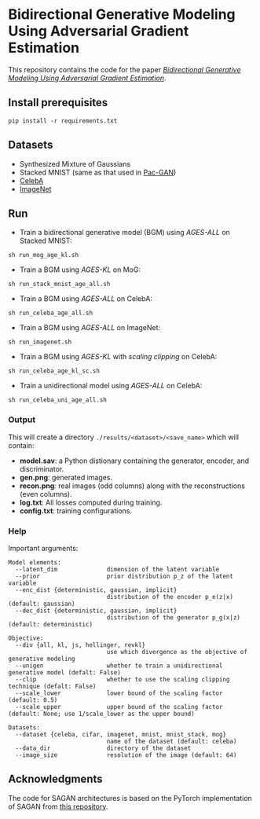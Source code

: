 # Bidirectional Generative Modeling Using Adversarial Gradient Estimation

This repository contains the code for the paper [*Bidirectional Generative Modeling Using Adversarial Gradient Estimation*](https://arxiv.org/abs/2002.09161).

## Install prerequisites
```
pip install -r requirements.txt
```

## Datasets
- Synthesized Mixture of Gaussians
- Stacked MNIST (same as that used in [Pac-GAN](https://arxiv.org/abs/1712.04086))
- [CelebA](http://mmlab.ie.cuhk.edu.hk/projects/CelebA.html)
- [ImageNet](http://www.image-net.org)

## Run

- Train a bidirectional generative model (BGM) using *AGES-ALL* on Stacked MNIST:
```
sh run_mog_age_kl.sh
```
- Train a BGM using *AGES-KL* on MoG:
```
sh run_stack_mnist_age_all.sh
```
- Train a BGM using *AGES-ALL* on CelebA:
```
sh run_celeba_age_all.sh
```
- Train a BGM using *AGES-ALL* on ImageNet:
```
sh run_imagenet.sh
```
- Train a BGM using *AGES-KL* with *scaling clipping* on CelebA:
```
sh run_celeba_age_kl_sc.sh
```
- Train a unidirectional model using *AGES-ALL* on CelebA:
```
sh run_celeba_uni_age_all.sh
```

### Output
This will create a directory `./results/<dataset>/<save_name>` which will contain:

- **model.sav**: a Python distionary containing the generator, encoder, and discriminator.
- **gen.png**: generated images.
- **recon.png**: real images (odd columns) along with the reconstructions (even columns).
- **log.txt**: All losses computed during training.
- **config.txt**: training configurations.

### Help
Important arguments:

```
Model elements:
  --latent_dim          	dimension of the latent variable
  --prior               	prior distribution p_z of the latent variable
  --enc_dist {deterministic, gaussian, implicit}
                        	distribution of the encoder p_e(z|x) (default: gaussian)
  --dec_dist {deterministic, gaussian, implicit}
                        	distribution of the generator p_g(x|z) (default: deterministic)
                     
Objective:
  --div {all, kl, js, hellinger, revkl}
                        	use which divergence as the objective of generative modeling
  --unigen               	whether to train a unidirectional generative model (defalt: False)
  --clip               		whether to use the scaling clipping technique (defalt: False)
  --scale_lower          	lower bound of the scaling factor (default: 0.5)         
  --scale_upper          	upper bound of the scaling factor (default: None; use 1/scale_lower as the upper bound) 	

Datasets:
  --dataset {celeba, cifar, imagenet, mnist, mnist_stack, mog}
                        	name of the dataset (default: celeba)
  --data_dir          		directory of the dataset                       
  --image_size          	resolution of the image (default: 64)
```

## Acknowledgments
The code for SAGAN architectures is based on the PyTorch implementation of SAGAN from [this repository](https://github.com/voletiv/self-attention-GAN-pytorch).
